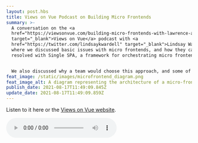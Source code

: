 ```yaml
---
layout: post.hbs
title: Views on Vue Podcast on Building Micro Frontends
summary: >-
  A conversation on the <a
  href="https://viewsonvue.com/building-micro-frontends-with-lawrence-almeida-vue-160"
  target="_blank">Views on Vue</a> podcast with <a
  href="https://twitter.com/lindsaykwardell" target="_blank">Lindsay Wardell</a>
  where we discussed basic issues with micro frontends, and how they can be
  resolved with Single SPA, a framework for orchestrating micro frontends. 


  We also discussed why a team would choose this approach, and some of the downsides to adopting micro frontends.
feat_image: /static/images/microfrontend_diagram.png
feat_image_alt: A diagram representing the architecture of a micro-frontend
publish_date: 2021-08-17T11:49:09.845Z
update_date: 2021-08-17T11:49:09.859Z
---
```

Listen to it here or the <a href="https://viewsonvue.com/building-micro-frontends-with-lawrence-almeida-vue-160" target="_blank">Views on Vue website</a>.

<audio controls>

<source src="/static/images/views-on-view-160-building-micro.mp3" type="audio/mpeg">

Your browser does not support the audio element.

</audio>